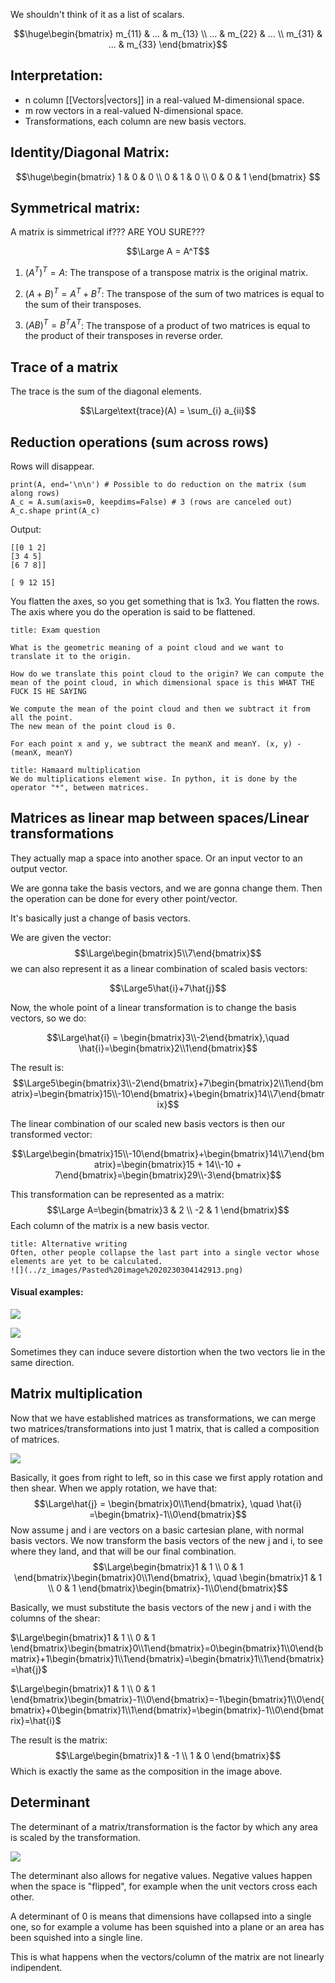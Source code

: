 We shouldn't think of it as a list of scalars.

$$\huge\begin{bmatrix} m_{11} & ... & m_{13} \\ ... & m_{22} & ... \\ m_{31} & ... & m_{33} \end{bmatrix}$$

## Interpretation:
- n column [[Vectors|vectors]] in a real-valued M-dimensional space.
- m row vectors in a real-valued N-dimensional space.
- Transformations, each column are new basis vectors.


## Identity/Diagonal Matrix:

$$\huge\begin{bmatrix}
1 & 0 & 0 \\
0 & 1 & 0 \\
0 & 0 & 1
\end{bmatrix}
$$

## Symmetrical matrix:

A matrix is simmetrical if??? ARE YOU SURE???

$$\Large A = A^T$$

1.  $(A^T)^T = A$: The transpose of a transpose matrix is the original matrix.
    
2.  $(A+B)^T = A^T + B^T$: The transpose of the sum of two matrices is equal to the sum of their transposes.
    
3.  $(AB)^T = B^T A^T$: The transpose of a product of two matrices is equal to the product of their transposes in reverse order.


## Trace of a matrix

The trace is the sum of the diagonal elements.

$$\Large\text{trace}(A) = \sum_{i} a_{ii}$$

## Reduction operations (sum across rows)
Rows will disappear.

```
print(A, end='\n\n') # Possible to do reduction on the matrix (sum along rows) 
A_c = A.sum(axis=0, keepdims=False) # 3 (rows are canceled out) 
A_c.shape print(A_c)
```
Output:

```
[[0 1 2]
[3 4 5]
[6 7 8]]

[ 9 12 15]
```

You flatten the axes, so you get something that is 1x3. You flatten the rows.
The axis where you do the operation is said to be flattened.

```ad-warning
title: Exam question

What is the geometric meaning of a point cloud and we want to translate it to the origin.

How do we translate this point cloud to the origin? We can compute the mean of the point cloud, in which dimensional space is this WHAT THE FUCK IS HE SAYING

We compute the mean of the point cloud and then we subtract it from all the point.
The new mean of the point cloud is 0.

For each point x and y, we subtract the meanX and meanY. (x, y) - (meanX, meanY)

```

```ad-tip
title: Hamaard multiplication
We do multiplications element wise. In python, it is done by the operator "*", between matrices.
```


## Matrices as linear map between spaces/Linear transformations

They actually map a space into another space. Or an input vector to an output vector.

We are gonna take the basis vectors, and we are gonna change them. Then the operation can be done for every other point/vector.

It's basically just a change of basis vectors.

We are given the vector: $$\Large\begin{bmatrix}5\\7\end{bmatrix}$$
we can also represent it as a linear combination of scaled basis vectors:

$$\Large5\hat{i}+7\hat{j}$$

Now, the whole point of a linear transformation is to change the basis vectors, so we do:

$$\Large\hat{i} = \begin{bmatrix}3\\-2\end{bmatrix},\quad \hat{i}=\begin{bmatrix}2\\1\end{bmatrix}$$

The result is:
$$\Large5\begin{bmatrix}3\\-2\end{bmatrix}+7\begin{bmatrix}2\\1\end{bmatrix}=\begin{bmatrix}15\\-10\end{bmatrix}+\begin{bmatrix}14\\7\end{bmatrix}$$

The linear combination of our scaled new basis vectors is then our transformed vector:

$$\Large\begin{bmatrix}15\\-10\end{bmatrix}+\begin{bmatrix}14\\7\end{bmatrix}=\begin{bmatrix}15 + 14\\-10 + 7\end{bmatrix}=\begin{bmatrix}29\\-3\end{bmatrix}$$

This transformation can be represented as a matrix:
$$\Large A=\begin{bmatrix}3 & 2 \\ -2 & 1 \end{bmatrix}$$
Each column of the matrix is a new basis vector.


```ad-tip
title: Alternative writing
Often, other people collapse the last part into a single vector whose elements are yet to be calculated.
![](../z_images/Pasted%20image%2020230304142913.png)
```



#### Visual examples:

![](../z_images/Pasted%20image%2020230304142327.png)

![](../z_images/Pasted%20image%2020230304142416.png)

Sometimes they can induce severe distortion when the two vectors lie in the same direction.


## Matrix multiplication

Now that we have established matrices as transformations, we can merge two matrices/transformations into just 1 matrix, that is called a composition of matrices.

![](../z_images/Pasted%20image%2020230304154959.png)


Basically, it goes from right to left, so in this case we first apply rotation and then shear.
When we apply rotation, we have that:
$$\Large\hat{j} = \begin{bmatrix}0\\1\end{bmatrix}, \quad \hat{i} =\begin{bmatrix}-1\\0\end{bmatrix}$$
Now assume j and i are vectors on a basic cartesian plane, with normal basis vectors.
We now transform the basis vectors of the new j and i, to see where they land, and that will be our final combination.
$$\Large\begin{bmatrix}1 & 1 \\ 0 & 1 \end{bmatrix}\begin{bmatrix}0\\1\end{bmatrix}, \quad \begin{bmatrix}1 & 1 \\ 0 & 1 \end{bmatrix}\begin{bmatrix}-1\\0\end{bmatrix}$$

Basically, we must substitute the basis vectors of the new j and i with the columns of the shear:

$\Large\begin{bmatrix}1 & 1 \\ 0 & 1 \end{bmatrix}\begin{bmatrix}0\\1\end{bmatrix}=0\begin{bmatrix}1\\0\end{bmatrix}+1\begin{bmatrix}1\\1\end{bmatrix}=\begin{bmatrix}1\\1\end{bmatrix}=\hat{j}$


$\Large\begin{bmatrix}1 & 1 \\ 0 & 1 \end{bmatrix}\begin{bmatrix}-1\\0\end{bmatrix}=-1\begin{bmatrix}1\\0\end{bmatrix}+0\begin{bmatrix}1\\1\end{bmatrix}=\begin{bmatrix}-1\\0\end{bmatrix}=\hat{i}$

The result is the matrix:
$$\Large\begin{bmatrix}1 & -1 \\ 1 & 0 \end{bmatrix}$$
Which is exactly the same as the composition in the image above.


## Determinant

The determinant of a matrix/transformation is the factor by which any area is scaled by the transformation.

![](../z_images/Pasted%20image%2020230305161956.png)

The determinant also allows for negative values.
Negative values happen when the space is "flipped", for example when the unit vectors cross each other.

A determinant of 0 is means that dimensions have collapsed into a single one, so for example a volume has been squished into a plane or an area has been squished into a single line.

This is what happens when the vectors/column of the matrix are not linearly indipendent.
